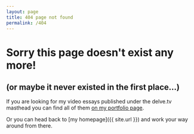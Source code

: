 ```yaml
---
layout: page
title: 404 page not found
permalink: /404
---
```


# Sorry this page doesn't exist any more!
## (or maybe it never existed in the first place...)

If you are looking for my video essays published under the delve.tv masthead you can find all of them [on my portfolio page](/portfolio).

Or you can head back to [my homepage]({{ site.url }}) and work your way around from there.
